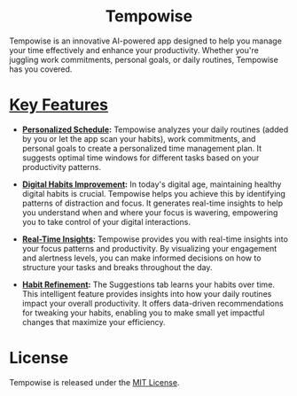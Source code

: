 <div align='center'>

  # Tempowise

</div>

Tempowise is an innovative AI-powered app designed to help you manage your time effectively and enhance your productivity. Whether you're juggling work commitments, personal goals, or daily routines, Tempowise has you covered.

# [Key Features]()

- **[Personalized Schedule]():** Tempowise analyzes your daily routines (added by you or let the app scan your habits), work commitments, and personal goals to create a personalized time management plan. It suggests optimal time windows for different tasks based on your productivity patterns.

- **[Digital Habits Improvement]():** In today's digital age, maintaining healthy digital habits is crucial. Tempowise helps you achieve this by identifying patterns of distraction and focus. It generates real-time insights to help you understand when and where your focus is wavering, empowering you to take control of your digital interactions.

- **[Real-Time Insights]():** Tempowise provides you with real-time insights into your focus patterns and productivity. By visualizing your engagement and alertness levels, you can make informed decisions on how to structure your tasks and breaks throughout the day.

- **[Habit Refinement]():** The Suggestions tab learns your habits over time. This intelligent feature provides insights into how your daily routines impact your overall productivity. It offers data-driven recommendations for tweaking your habits, enabling you to make small yet impactful changes that maximize your efficiency.

# License

Tempowise is released under the [MIT License](LICENSE).
